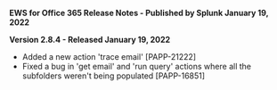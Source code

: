 **EWS for Office 365 Release Notes - Published by Splunk January 19, 2022**


**Version 2.8.4 - Released January 19, 2022**

* Added a new action 'trace email' [PAPP-21222]
* Fixed a bug in 'get email' and 'run query' actions where all the subfolders weren't being populated [PAPP-16851]